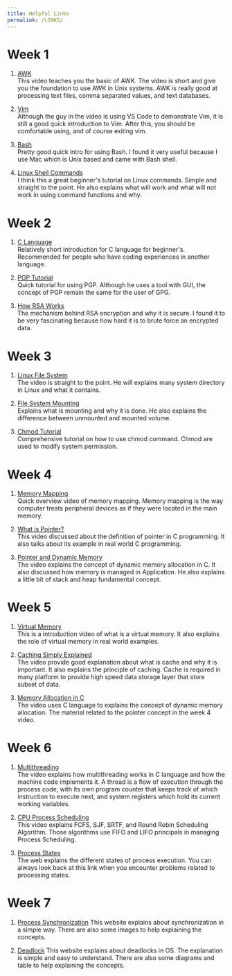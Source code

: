 ```yaml
---
title: Helpful Links
permalink: /LINKS/
---
```


# Week 1

1. [AWK](https://www.youtube.com/watch?v=jJ02kEETw70) <br>
This video teaches you the basic of AWK. The video is short and give you the foundation to use AWK in Unix systems. AWK is really good at processing text files, comma separated values, and text databases.

2. [Vim](https://www.youtube.com/watch?v=-txKSRn0qeA) <br>
Although the guy in the video is using VS Code to demonstrate Vim, it is still a good quick introduction to Vim. After this, you should be comfortable using, and of course exiting vim.

3. [Bash](https://www.youtube.com/watch?v=I4EWvMFj37g) <br>
Pretty good quick intro for using Bash. I found it very useful because I use Mac which is Unix based and came with Bash shell.

4. [Linux Shell Commands](https://www.youtube.com/watch?v=IVquJh3DXUA) <br>
I think this a great beginner's tutorial on Linux commands. Simple and straight to the point. He also explains what will work and what will not work in using command functions and why.

# Week 2

1. [C Language](https://www.youtube.com/watch?v=3lQEunpmtRA)<br>
Relatively short introduction for C language for beginner's. Recommended for people who have coding experiences in another language.

2. [PGP Tutorial](https://www.youtube.com/watch?v=lAblt1Qt_ng)<br>
Quick tutorial for using PGP. Although he uses a tool with GUI, the concept of PGP remain the same for the user of GPG.

3. [How RSA Works](https://www.youtube.com/watch?v=4zahvcJ9glg)<br>
The mechanism behind RSA encryption and why it is secure. I found it to be very fascinating because how hard it is to brute force an encrypted data.

# Week 3

1. [Linux File System](https://www.youtube.com/watch?v=HbgzrKJvDRw)<br>
The video is straight to the point. He will explains many system directory in Linux and what it contains.

2. [File System Mounting](https://www.youtube.com/watch?v=QT1mBAJBuoA)<br>
Explains what is mounting and why it is done. He also explains the difference between unmounted and mounted volume.

3. [Chmod Tutorial](https://www.youtube.com/watch?v=MFQpdELKTLc)<br>
Comprehensive tutorial on how to use chmod command. Chmod are used to modify system permission.

# Week 4

1. [Memory Mapping](https://www.youtube.com/watch?v=jkT9Bgz8PAg)<br>
Quick overview video of memory mapping. Memory mapping is the way computer treats peripheral devices as if they were located in the main memory.

2. [What is Pointer?](https://www.youtube.com/watch?v=f2i0CnUOniA)<br>
This video discussed about the definition of pointer in C programming. It also talks about its example in real world C programming.

3. [Pointer and Dynamic Memory](https://www.youtube.com/watch?v=_8-ht2AKyH4)<br>
The video explains the concept of dynamic memory allocation in C. It also discussed how memory is managed in Application. He also explains a little bit of stack and heap fundamental concept.

# Week 5

1. [Virtual Memory](https://www.youtube.com/watch?v=qlH4-oHnBb8)<br>
This is a introduction video of what is a virtual memory. It also explains the role of virtual memory in real world examples.

2. [Caching Simply Explained](https://www.youtube.com/watch?v=6FyXURRVmR0)<br>
The video provide good explanation about what is cache and why it is important. It also explains the principle of caching. Cache is required in many platform to provide high speed data storage layer that store subset of data.

3. [Memory Allocation in C](https://www.youtube.com/watch?v=v49bwqQ4ouM)<br>
The video uses C language to explains the concept of dynamic memory allocation. The material related to the pointer concept in the week 4 video.

# Week 6

1. [Multithreading](https://www.youtube.com/watch?v=7ENFeb-J75k)<br>
The video explains how multithreading works in C language and how the machine code implements it. A thread is a flow of execution through the process code, with its own program counter that keeps track of which instruction to execute next, and system registers which hold its current working variables.

2. [CPU Process Scheduling](https://www.youtube.com/watch?v=exlaEOVRWQM)<br>
This video explains FCFS, SJF, SRTF, and Round Robin Scheduling Algorithm.
Those algorithms use FIFO and LIFO principals in managing Process Scheduling.

3. [Process States](https://www.tutorialspoint.com/what-are-the-different-states-of-a-process)<br>
The web explains the different states of process execution. You can always look back at this link when you encounter problems related to processing states.

# Week 7

1. [Process Synchronization](https://www.scaler.com/topics/operating-system/process-synchronization-in-os/)
This website explains about synchronization in a simple way. There are also some images to help explaining the concepts.

2. [Deadlock](https://www.scaler.com/topics/operating-system/deadlock-in-os/)
This website explains about deadlocks in OS. The explanation is simple and easy to understand. There are also some diagrams and table to help explaining the concepts.
